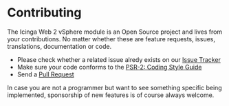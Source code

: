 Contributing
============

The Icinga Web 2 vSphere module is an Open Source project and lives from your contributions.
No matter whether these are feature requests, issues, translations, documentation or
code.

* Please check whether a related issue alredy exists on our [Issue Tracker](https://github.com/icinga/icingaweb2-module-vsphere/issues)
* Make sure your code conforms to the [PSR-2: Coding Style Guide](http://www.php-fig.org/psr/psr-2/)
* Send a [Pull Request](https://github.com/Icinga/icingaweb2-module-vspheredb/pulls)

In case you are not a programmer but want to see something specific being
implemented, sponsorship of new features is of course always welcome.
